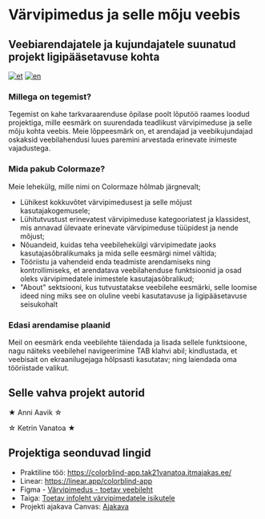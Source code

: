 # Värvipimedus ja selle mõju veebis  
## Veebiarendajatele ja kujundajatele suunatud projekt ligipääsetavuse kohta

[![et](https://img.shields.io/badge/Tule%20vaata%20meie%20wiki%20dokumentatsiooni!-e8e6e1)](https://github.com/KetrinV/colorblind-people-app/wiki)
[![en](https://img.shields.io/badge/lang-en-ab4b52.svg)](https://github.com/KetrinV/colorblind-people-app/blob/main/README.en.md)

### Millega on tegemist?
Tegemist on kahe tarkvaraarenduse õpilase poolt lõputöö raames loodud projektiga, mille eesmärk on suurendada teadlikust värvipimeduse ja selle mõju kohta veebis. Meie lõppeesmärk on, et arendajad ja veebikujundajad oskaksid veebilahendusi luues paremini arvestada erinevate inimeste vajadustega.

### Mida pakub Colormaze?
Meie lehekülg, mille nimi on Colormaze hõlmab järgnevalt;
  - Lühikest kokkuvõtet värvipimedusest ja selle mõjust kasutajakogemusele;
  - Lühitutvustust erinevatest värvipimeduse kategooriatest ja klassidest, mis annavad 
ülevaate erinevate värvipimeduse tüüpidest ja nende mõjust;
  - Nõuandeid, kuidas teha veebilehekülgi värvipimedate jaoks kasutajasõbralikumaks ja 
mida selle eesmärgi nimel vältida;
  - Tööriistu ja vahendeid enda teadmiste arendamiseks ning kontrollimiseks, et 
arendatava veebilahenduse funktsioonid ja osad oleks värvipimedatele inimestele 
kasutajasõbralikud;
  - "About" sektsiooni, kus tutvustatakse veebilehe eesmärki, selle loomise ideed ning 
miks see on oluline veebi kasutatavuse ja ligipääsetavuse seisukohalt

### Edasi arendamise plaanid 
Meil on eesmärk enda veebilehte 
täiendada ja lisada sellele funktsioone, nagu näiteks veebilehel navigeerimine TAB klahvi abil;
kindlustada, et veebisait on ekraanilugejaga hõlpsasti kasutatav; ning laiendada oma tööriistade 
valikut.

<!-- 
## Teoreetilises osas esitatakse: 
- töö eesmärk ja olulisus; 
- tehniline kirjeldus; 
- praktilise teostuse kirjeldus;
- töö teostamiseks vajaliku meeskonna koosseis, ülesannete jaotus; 
- projekti teostamise ajakava (ja eelarve); 
- tulemuste analüüs.
 -->

## Selle vahva projekt autorid
★ Anni Aavik ☆

☆ Ketrin Vanatoa ★

## Projektiga seonduvad lingid
- Praktiline töö: https://colorblind-app.tak21vanatoa.itmajakas.ee/
- Linear: https://linear.app/colorblind-app
- Figma  - [Värvipimedus - toetav veebileht](https://www.figma.com/file/mygo5NgExPrAO8x3cs3xEG/Untitled?type=design&node-id=4%3A3&mode=design&t=BwiJK332Qksdlgp9-1)
- Taiga: [Toetav infoleht värvipimedatele isikutele](https://tree.taiga.io/project/4avik-toetav-infoleht-varvipimedatele-isikutele/timeline)
- Projekti ajakava Canvas:  [Ajakava](https://www.canva.com/design/DAGCwvRiPic/KQPGezwnyDftbfVaIElL_A/view?utm_content=DAGCwvRiPic&utm_campaign=designshare&utm_medium=link&utm_source=editor)

